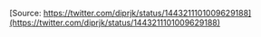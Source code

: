 [Source: https://twitter.com/diprjk/status/1443211101009629188](https://twitter.com/diprjk/status/1443211101009629188)